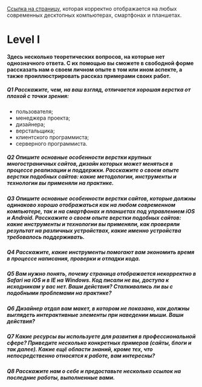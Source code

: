 [Cсылка на страницу](https://mygit84.github.io/cats/), которая корректно отображается на любых современных десктопных компьютерах, смартфонах и планшетаx.



# Level I

#### Здесь несколько теоретических вопросов, на которые нет однозначного ответа. С их помощью вы сможете в свободной форме рассказать нам о своем личном опыте в том или ином аспекте, а также проиллюстрировать рассказ примерами своих работ.

##### Q1 Расскажите, чем, на ваш взгляд, отличается хорошая верстка от плохой с точки зрения:

 * пользователя;
 * менеджера проекта; 
 * дизайнера;
 * верстальщика;
 * клиентского программиста;
 * серверного программиста.


##### Q2 Опишите основные особенности верстки крупных многостраничных сайтов, дизайн которых может меняться в процессе реализации и поддержки. Расскажите о своем опыте верстки подобных сайтов: какие методологии, инструменты и технологии вы применяли на практике.  


##### Q3 Опишите основные особенности верстки сайтов, которые должны одинаково хорошо отображаться как на любом современном компьютере, так и на смартфонах и планшетах под управлением iOS и Android. Расскажите о своем опыте верстки подобных сайтов: какие инструменты и технологии вы применяли, как проверяли результат на различных устройствах, какие именно устройства требовалось поддерживать.


##### Q4 Расскажите, какие инструменты помогают вам экономить время в процессе написания, проверки и отладки кода.


##### Q5 Вам нужно понять, почему страница отображается некорректно в Safari на iOS и в IE на Windows. Код писали не вы, доступа к исходникам у вас нет. Ваши действия? Сталкивались ли вы с подобными проблемами на практике?


##### Q6 Дизайнер отдал вам макет, в котором не показано, как должны выглядеть интерактивные элементы при наведении мыши. Ваши действия?


##### Q7 Какие ресурсы вы используете для развития в профессиональной сфере? Приведите несколько конкретных примеров (сайты, блоги и так далее). Какие ещё области знаний, кроме тех, что непосредственно относятся к работе, вам интересны?


##### Q8 Расскажите нам о себе и предоставьте несколько ссылок на последние работы, выполненные вами. 
